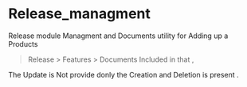 Release_managment
=================

Release module Managment and Documents utility for Adding up a 
Products 
  > Release
    > Features 
      > Documents 
Included in that ,

The Update is Not provide donly the Creation and Deletion is present .

